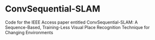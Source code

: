 # ConvSequential-SLAM
Code for the IEEE Access paper entitled ConvSequential-SLAM: A Sequence-Based, Training-Less Visual Place Recognition Technique for Changing Environments
